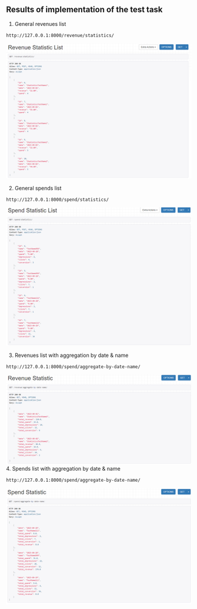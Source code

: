 ## Results of implementation of the test task

1. General revenues list
```commandline
http://127.0.0.1:8000/revenue/statistics/
```
![img.png](readme_images/img.png)

2. General spends list
```commandline
http://127.0.0.1:8000/spend/statistics/
```
![img_1.png](readme_images%2Fimg_1.png)

3. Revenues list with aggregation by date & name
```commandline
http://127.0.0.1:8000/spend/aggregate-by-date-name/
```
![img_3.png](readme_images%2Fimg_3.png)
4. Spends list with aggregation by date & name
```commandline
http://127.0.0.1:8000/spend/aggregate-by-date-name/
```
![img_2.png](readme_images%2Fimg_2.png) 
